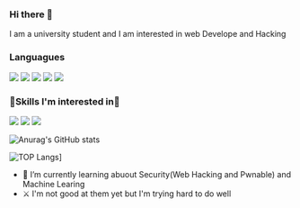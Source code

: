 





### Hi there 👋 
I am a university student and I am interested in web Develope and Hacking


### Languagues
<img src="https://img.shields.io/badge/Python-3776AB?style=flat-square&logo=Python&logoColor=green"/> <img src="https://img.shields.io/badge/JavaScript-F7DF1E?style=flat-square&logo=Python&logoColor=yellow"/>
<img src="https://img.shields.io/badge/C-A8B9CC?style=flat-square&logo=C&logoColor=red"/> <img src="https://img.shields.io/badge/Html5-E34F26?style=flat-square&logo=Html5&logoColor=white"/> <img src="https://img.shields.io/badge/CSS3-1572B6?style=flat-square&logo=CSS3&logoColor=white"/>
### 🔬Skills I'm interested in🔬
<img src="https://img.shields.io/badge/React-61DAFB?style=flat-square&logo=React&logoColor=white"/> <img src="https://img.shields.io/badge/Node.js-339933?style=flat-square&logo=Node.js&logoColor=green"/> <img src="https://img.shields.io/badge/TensorFlow-FF6F00?style=flat-square&logo=TensorFlow&logoColor=orange"/> 


![Anurag's GitHub stats](https://github-readme-stats.vercel.app/api?username=polring&show_icons=false&theme=dracula)

![TOP Langs](https://github-readme-status.vercel.app/api/top-langs/?username=polring&show_icons=false&theme=dracula)]

- 🌱 I’m currently learning abuout Security(Web Hacking and Pwnable) and Machine Learing
-  ⚔️ I'm not good at them yet but I'm trying hard to do well


